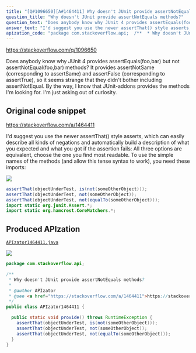 ```yaml
---
title: "[Q#1096650][A#1464411] Why doesn't JUnit provide assertNotEquals methods?"
question_title: "Why doesn't JUnit provide assertNotEquals methods?"
question_text: "Does anybody know why JUnit 4 provides assertEquals(foo,bar) but not assertNotEqual(foo,bar) methods? It provides assertNotSame (corresponding to assertSame) and assertFalse (corresponding to assertTrue), so it seems strange that they didn't bother including assertNotEqual. By the way, I know that JUnit-addons provides the methods I'm looking for. I'm just asking out of curiosity."
answer_text: "I'd suggest you use the newer assertThat() style asserts, which can easily describe all kinds of negations and automatically build a description of what you expected and what you got if the assertion fails: All three options are equivalent, choose the one you find most readable. To use the simple names of the methods (and allow this tense syntax to work), you need these imports:"
apization_code: "package com.stackoverflow.api;  /**  * Why doesn't JUnit provide assertNotEquals methods?  *  * @author APIzator  * @see <a href=\"https://stackoverflow.com/a/1464411\">https://stackoverflow.com/a/1464411</a>  */ public class APIzator1464411 {    public static void provide() throws RuntimeException {     assertThat(objectUnderTest, is(not(someOtherObject)));     assertThat(objectUnderTest, not(someOtherObject));     assertThat(objectUnderTest, not(equalTo(someOtherObject)));   } }"
---
```


https://stackoverflow.com/q/1096650

Does anybody know why JUnit 4 provides assertEquals(foo,bar) but not assertNotEqual(foo,bar) methods?
It provides assertNotSame (corresponding to assertSame) and assertFalse (corresponding to assertTrue), so it seems strange that they didn&#x27;t bother including assertNotEqual.
By the way, I know that JUnit-addons provides the methods I&#x27;m looking for. I&#x27;m just asking out of curiosity.



## Original code snippet

https://stackoverflow.com/a/1464411

I&#x27;d suggest you use the newer assertThat() style asserts, which can easily describe all kinds of negations and automatically build a description of what you expected and what you got if the assertion fails:
All three options are equivalent, choose the one you find most readable.
To use the simple names of the methods (and allow this tense syntax to work), you need these imports:

<div class="code-logo"><img src="/stackoverflow.png" /></div>

```java
assertThat(objectUnderTest, is(not(someOtherObject)));
assertThat(objectUnderTest, not(someOtherObject));
assertThat(objectUnderTest, not(equalTo(someOtherObject)));
import static org.junit.Assert.*;
import static org.hamcrest.CoreMatchers.*;
```

## Produced APIzation

[`APIzator1464411.java`](https://github.com/pasqualesalza/apization-temp-data/raw/master/search/APIzator1464411.java)

<div class="code-logo"><img src="/apizator.png" /></div>

```java
package com.stackoverflow.api;

/**
 * Why doesn't JUnit provide assertNotEquals methods?
 *
 * @author APIzator
 * @see <a href="https://stackoverflow.com/a/1464411">https://stackoverflow.com/a/1464411</a>
 */
public class APIzator1464411 {

  public static void provide() throws RuntimeException {
    assertThat(objectUnderTest, is(not(someOtherObject)));
    assertThat(objectUnderTest, not(someOtherObject));
    assertThat(objectUnderTest, not(equalTo(someOtherObject)));
  }
}

```